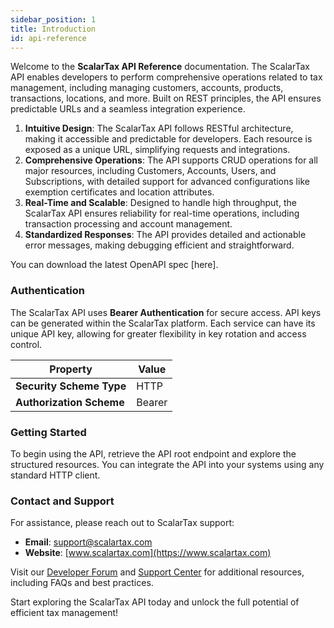```yaml
---
sidebar_position: 1
title: Introduction
id: api-reference
---
```


Welcome to the **ScalarTax API Reference** documentation. The ScalarTax API enables developers to perform comprehensive operations related to tax management, including managing customers, accounts, products, transactions, locations, and more. Built on REST principles, the API ensures predictable URLs and a seamless integration experience.

1. **Intuitive Design**: The ScalarTax API follows RESTful architecture, making it accessible and predictable for developers. Each resource is exposed as a unique URL, simplifying requests and integrations.
2. **Comprehensive Operations**: The API supports CRUD operations for all major resources, including Customers, Accounts, Users, and Subscriptions, with detailed support for advanced configurations like exemption certificates and location attributes.
3. **Real-Time and Scalable**: Designed to handle high throughput, the ScalarTax API ensures reliability for real-time operations, including transaction processing and account management.
4. **Standardized Responses**: The API provides detailed and actionable error messages, making debugging efficient and straightforward.

You can download the latest OpenAPI spec [here].

### Authentication

The ScalarTax API uses **Bearer Authentication** for secure access. API keys can be generated within the ScalarTax platform. Each service can have its unique API key, allowing for greater flexibility in key rotation and access control.

| **Property**             | **Value**   |
|---------------------------|-------------|
| **Security Scheme Type**  | HTTP        |
| **Authorization Scheme**  | Bearer      | 

### Getting Started

To begin using the API, retrieve the API root endpoint and explore the structured resources. You can integrate the API into your systems using any standard HTTP client.

### Contact and Support

For assistance, please reach out to ScalarTax support:
- **Email**: [support@scalartax.com](mailto:support@scalartax.com)
- **Website**: [www.scalartax.com](https://www.scalartax.com)

Visit our [Developer Forum](https://scalarhub.ai/blogs/) and [Support Center](https://scalarhub.ai/scalarhub-support-center/) for additional resources, including FAQs and best practices.

Start exploring the ScalarTax API today and unlock the full potential of efficient tax management!

